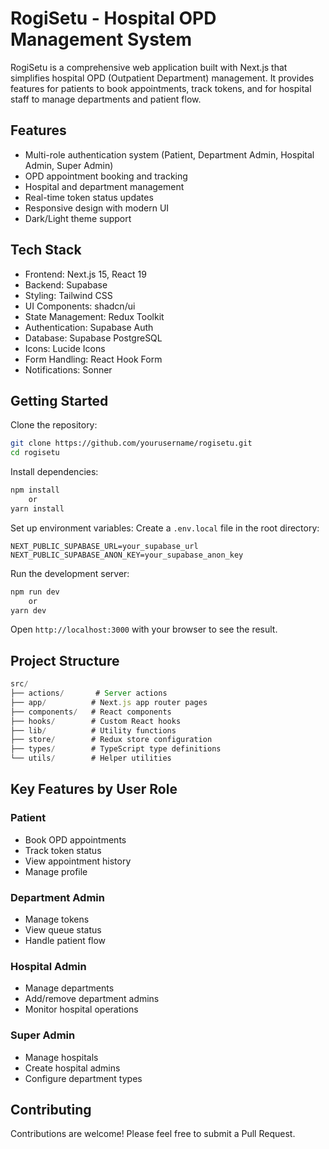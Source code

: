 # RogiSetu - Hospital OPD Management System

RogiSetu is a comprehensive web application built with Next.js that simplifies hospital OPD (Outpatient Department) management. It provides features for patients to book appointments, track tokens, and for hospital staff to manage departments and patient flow.

## Features

- Multi-role authentication system (Patient, Department Admin, Hospital Admin, Super Admin)
- OPD appointment booking and tracking
- Hospital and department management
- Real-time token status updates
- Responsive design with modern UI
- Dark/Light theme support

## Tech Stack

- Frontend: Next.js 15, React 19
- Backend: Supabase
- Styling: Tailwind CSS
- UI Components: shadcn/ui
- State Management: Redux Toolkit
- Authentication: Supabase Auth
- Database: Supabase PostgreSQL
- Icons: Lucide Icons
- Form Handling: React Hook Form
- Notifications: Sonner

## Getting Started

Clone the repository:

```bash
git clone https://github.com/yourusername/rogisetu.git
cd rogisetu
```

Install dependencies:

```bash
npm install
    or
yarn install
```

Set up environment variables:
Create a `.env.local` file in the root directory:

```env
NEXT_PUBLIC_SUPABASE_URL=your_supabase_url
NEXT_PUBLIC_SUPABASE_ANON_KEY=your_supabase_anon_key
```

Run the development server:

```bash
npm run dev
    or
yarn dev
```

Open `http://localhost:3000` with your browser to see the result.

## Project Structure

```javascript
src/
├── actions/       # Server actions
├── app/          # Next.js app router pages
├── components/   # React components
├── hooks/        # Custom React hooks
├── lib/          # Utility functions
├── store/        # Redux store configuration
├── types/        # TypeScript type definitions
└── utils/        # Helper utilities
```

## Key Features by User Role

### Patient

- Book OPD appointments
- Track token status
- View appointment history
- Manage profile

### Department Admin

- Manage tokens
- View queue status
- Handle patient flow

### Hospital Admin

- Manage departments
- Add/remove department admins
- Monitor hospital operations

### Super Admin

- Manage hospitals
- Create hospital admins
- Configure department types

## Contributing

Contributions are welcome! Please feel free to submit a Pull Request.
